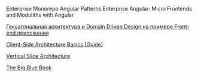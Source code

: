 Enterprise Monorepo Angular Patterns
Enterprise Angular: Micro Frontends and Moduliths with Angular

[Гексагональная архитектура и Domain Driven Design на примере Front-end приложения](https://habr.com/ru/articles/654629/)

[Client-Side Architecture Basics [Guide]](https://khalilstemmler.com/articles/client-side-architecture/introduction/)

[Vertical Slice Architecture](https://jimmybogard.com/vertical-slice-architecture/)

[The Big Blue Book](https://www.domainlanguage.com/ddd/blue-book/)
